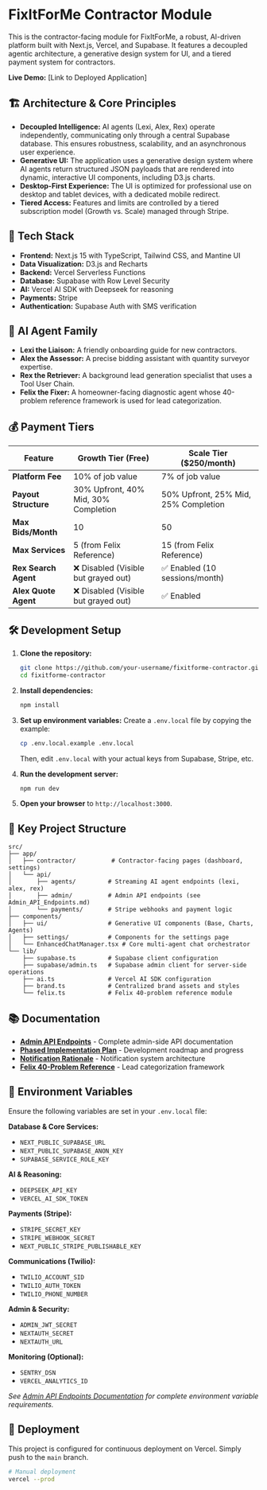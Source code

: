 # FixItForMe Contractor Module

This is the contractor-facing module for FixItForMe, a robust, AI-driven platform built with Next.js, Vercel, and Supabase. It features a decoupled agentic architecture, a generative design system for UI, and a tiered payment system for contractors.

**Live Demo:** [Link to Deployed Application]

## 🏗️ Architecture & Core Principles

- **Decoupled Intelligence:** AI agents (Lexi, Alex, Rex) operate independently, communicating only through a central Supabase database. This ensures robustness, scalability, and an asynchronous user experience.
- **Generative UI:** The application uses a generative design system where AI agents return structured JSON payloads that are rendered into dynamic, interactive UI components, including D3.js charts.
- **Desktop-First Experience:** The UI is optimized for professional use on desktop and tablet devices, with a dedicated mobile redirect.
- **Tiered Access:** Features and limits are controlled by a tiered subscription model (Growth vs. Scale) managed through Stripe.

## 🚀 Tech Stack

- **Frontend:** Next.js 15 with TypeScript, Tailwind CSS, and Mantine UI
- **Data Visualization:** D3.js and Recharts
- **Backend:** Vercel Serverless Functions
- **Database:** Supabase with Row Level Security
- **AI:** Vercel AI SDK with Deepseek for reasoning
- **Payments:** Stripe
- **Authentication:** Supabase Auth with SMS verification

## 🤖 AI Agent Family

- **Lexi the Liaison:** A friendly onboarding guide for new contractors.
- **Alex the Assessor:** A precise bidding assistant with quantity surveyor expertise.
- **Rex the Retriever:** A background lead generation specialist that uses a Tool User Chain.
- **Felix the Fixer:** A homeowner-facing diagnostic agent whose 40-problem reference framework is used for lead categorization.

## 💰 Payment Tiers

| Feature            | Growth Tier (Free)                        | Scale Tier ($250/month)                   |
| ------------------ | ----------------------------------------- | ----------------------------------------- |
| **Platform Fee**   | 10% of job value                          | 7% of job value                           |
| **Payout Structure** | 30% Upfront, 40% Mid, 30% Completion      | 50% Upfront, 25% Mid, 25% Completion      |
| **Max Bids/Month** | 10                                        | 50                                        |
| **Max Services**   | 5 (from Felix Reference)                  | 15 (from Felix Reference)                 |
| **Rex Search Agent** | ❌ Disabled (Visible but grayed out)      | ✅ Enabled (10 sessions/month)            |
| **Alex Quote Agent** | ❌ Disabled (Visible but grayed out)      | ✅ Enabled                                |

## 🛠️ Development Setup

1.  **Clone the repository:**
    ```bash
    git clone https://github.com/your-username/fixitforme-contractor.git
    cd fixitforme-contractor
    ```

2.  **Install dependencies:**
    ```bash
    npm install
    ```

3.  **Set up environment variables:**
    Create a `.env.local` file by copying the example:
    ```bash
    cp .env.local.example .env.local
    ```
    Then, edit `.env.local` with your actual keys from Supabase, Stripe, etc.

4.  **Run the development server:**
    ```bash
    npm run dev
    ```

5.  **Open your browser** to `http://localhost:3000`.

## 📁 Key Project Structure

```
src/
├── app/
│   ├── contractor/          # Contractor-facing pages (dashboard, settings)
│   └── api/
│       ├── agents/         # Streaming AI agent endpoints (lexi, alex, rex)
│       ├── admin/          # Admin API endpoints (see Admin_API_Endpoints.md)
│       └── payments/       # Stripe webhooks and payment logic
├── components/
│   ├── ui/                 # Generative UI components (Base, Charts, Agents)
│   ├── settings/           # Components for the settings page
│   └── EnhancedChatManager.tsx # Core multi-agent chat orchestrator
└── lib/
    ├── supabase.ts         # Supabase client configuration
    ├── supabase/admin.ts   # Supabase admin client for server-side operations
    ├── ai.ts               # Vercel AI SDK configuration
    ├── brand.ts            # Centralized brand assets and styles
    └── felix.ts            # Felix 40-problem reference module
```

## 📚 Documentation

- **[Admin API Endpoints](./docs/Admin_API_Endpoints.md)** - Complete admin-side API documentation
- **[Phased Implementation Plan](./docs/Phased_Implementation_Plan.md)** - Development roadmap and progress
- **[Notification Rationale](./docs/Notification_Rationale.md)** - Notification system architecture
- **[Felix 40-Problem Reference](./docs/Felix_40_Problem_Reference.md)** - Lead categorization framework

## 🔐 Environment Variables

Ensure the following variables are set in your `.env.local` file:

**Database & Core Services:**
- `NEXT_PUBLIC_SUPABASE_URL`
- `NEXT_PUBLIC_SUPABASE_ANON_KEY`
- `SUPABASE_SERVICE_ROLE_KEY`

**AI & Reasoning:**
- `DEEPSEEK_API_KEY`
- `VERCEL_AI_SDK_TOKEN`

**Payments (Stripe):**
- `STRIPE_SECRET_KEY`
- `STRIPE_WEBHOOK_SECRET`
- `NEXT_PUBLIC_STRIPE_PUBLISHABLE_KEY`

**Communications (Twilio):**
- `TWILIO_ACCOUNT_SID`
- `TWILIO_AUTH_TOKEN`
- `TWILIO_PHONE_NUMBER`

**Admin & Security:**
- `ADMIN_JWT_SECRET`
- `NEXTAUTH_SECRET`
- `NEXTAUTH_URL`

**Monitoring (Optional):**
- `SENTRY_DSN`
- `VERCEL_ANALYTICS_ID`

*See [Admin API Endpoints Documentation](./docs/Admin_API_Endpoints.md) for complete environment variable requirements.*

## 🚢 Deployment

This project is configured for continuous deployment on Vercel. Simply push to the `main` branch.

```bash
# Manual deployment
vercel --prod
```
